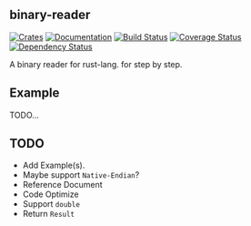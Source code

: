 binary-reader
-------------
[![Crates][CratesIOBadge]][CratesIO]
[![Documentation][DocsRsBadge]][DocsRs]
[![Build Status][TravisCIBadge]][TravisCI]
[![Coverage Status][CoverallsBadge]][Coveralls]
[![Dependency Status][DepsRsBadge]][DepsRs]

A binary reader for rust-lang. for step by step.

Example
-------
TODO...

TODO
----
 * Add Example(s).
 * Maybe support `Native-Endian`?
 * Reference Document
 * Code Optimize
 * Support `double`
 * Return `Result`

[CratesIO]: https://crates.io/crates/binary-reader
[CratesIOBadge]: https://img.shields.io/crates/v/binary-reader.svg

[DocsRs]: https://docs.rs/binary-reader
[DocsRsBadge]: https://docs.rs/binary-reader/badge.svg

[TravisCI]: https://travis-ci.org/MPThLee/binary-reader.rs
[TravisCIBadge]: https://travis-ci.org/MPThLee/binary-reader.rs.svg?branch=master

[Coveralls]: https://coveralls.io/github/MPThLee/binary-reader.rs?branch=master
[CoverallsBadge]: https://coveralls.io/repos/github/MPThLee/binary-reader.rs/badge.svg?branch=master

[DepsRs]: https://deps.rs/repo/github/mpthlee/binary-reader.rs
[DepsRsBadge]: https://deps.rs/repo/github/mpthlee/binary-reader.rs/status.svg